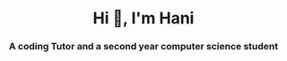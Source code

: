 <h1 align="center">Hi 👋, I'm Hani</h1>

<h3 align="center" style="margin-bottom: 20px;">A coding Tutor and a second year computer science student</h3>


<!---
Hani0101/Hani0101 is a ✨ special ✨ repository because its `README.md` (this file) appears on your GitHub profile.
You can click the Preview link to take a look at your changes.
--->
